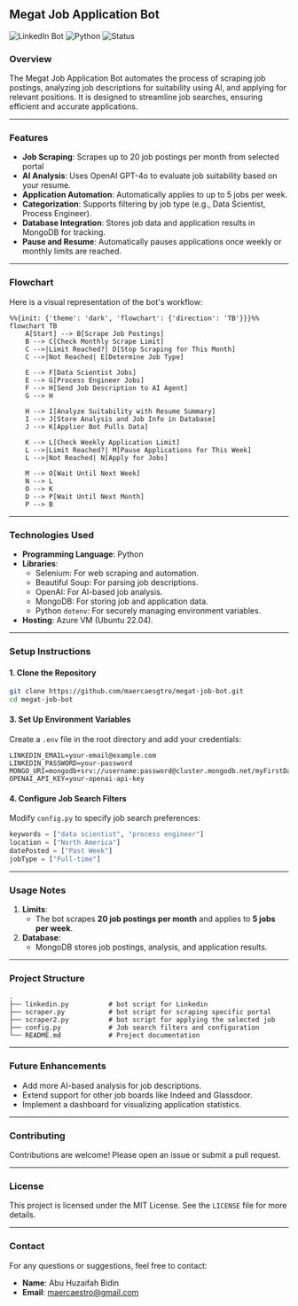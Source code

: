 ## **Megat Job Application Bot**

![LinkedIn Bot](https://img.shields.io/badge/Automation-LinkedIn-blue) ![Python](https://img.shields.io/badge/Python-3.x-yellow.svg) ![Status](https://img.shields.io/badge/Status-Active-brightgreen)

### **Overview**
The Megat Job Application Bot automates the process of scraping job postings, analyzing job descriptions for suitability using AI, and applying for relevant positions. It is designed to streamline job searches, ensuring efficient and accurate applications.

---

### **Features**
- **Job Scraping**: Scrapes up to 20 job postings per month from selected portal
- **AI Analysis**: Uses OpenAI GPT-4o to evaluate job suitability based on your resume.
- **Application Automation**: Automatically applies to up to 5 jobs per week.
- **Categorization**: Supports filtering by job type (e.g., Data Scientist, Process Engineer).
- **Database Integration**: Stores job data and application results in MongoDB for tracking.
- **Pause and Resume**: Automatically pauses applications once weekly or monthly limits are reached.

---

### **Flowchart**
Here is a visual representation of the bot's workflow:

```mermaid
%%{init: {'theme': 'dark', 'flowchart': {'direction': 'TB'}}}%%
flowchart TB
    A[Start] --> B[Scrape Job Postings]
    B --> C[Check Monthly Scrape Limit]
    C -->|Limit Reached?| D[Stop Scraping for This Month]
    C -->|Not Reached| E[Determine Job Type]
    
    E --> F[Data Scientist Jobs]
    E --> G[Process Engineer Jobs]
    F --> H[Send Job Description to AI Agent]
    G --> H

    H --> I[Analyze Suitability with Resume Summary]
    I --> J[Store Analysis and Job Info in Database]
    J --> K[Applier Bot Pulls Data]
    
    K --> L[Check Weekly Application Limit]
    L -->|Limit Reached?| M[Pause Applications for This Week]
    L -->|Not Reached| N[Apply for Jobs]

    M --> O[Wait Until Next Week]
    N --> L
    O --> K
    D --> P[Wait Until Next Month]
    P --> B
```

---

### **Technologies Used**
- **Programming Language**: Python
- **Libraries**:
  - Selenium: For web scraping and automation.
  - Beautiful Soup: For parsing job descriptions.
  - OpenAI: For AI-based job analysis.
  - MongoDB: For storing job and application data.
  - Python `dotenv`: For securely managing environment variables.
- **Hosting**: Azure VM (Ubuntu 22.04).

---

### **Setup Instructions**

#### **1. Clone the Repository**
```bash
git clone https://github.com/maercaesgtro/megat-job-bot.git
cd megat-job-bot
```



#### **3. Set Up Environment Variables**
Create a `.env` file in the root directory and add your credentials:
```plaintext
LINKEDIN_EMAIL=your-email@example.com
LINKEDIN_PASSWORD=your-password
MONGO_URI=mongodb+srv://username:password@cluster.mongodb.net/myFirstDatabase
OPENAI_API_KEY=your-openai-api-key
```

#### **4. Configure Job Search Filters**
Modify `config.py` to specify job search preferences:
```python
keywords = ["data scientist", "process engineer"]
location = ["North America"]
datePosted = ["Past Week"]
jobType = ["Full-time"]
```


---

### **Usage Notes**
1. **Limits**:
   - The bot scrapes **20 job postings per month** and applies to **5 jobs per week**.
2. **Database**:
   - MongoDB stores job postings, analysis, and application results.

---

### **Project Structure**
```
.
├── linkedin.py          # bot script for Linkedin
├── scraper.py           # bot script for scraping specific portal
├── scraper2.py          # bot script for applying the selected job
├── config.py            # Job search filters and configuration            
└── README.md            # Project documentation
```

---

### **Future Enhancements**
- Add more AI-based analysis for job descriptions.
- Extend support for other job boards like Indeed and Glassdoor.
- Implement a dashboard for visualizing application statistics.

---

### **Contributing**
Contributions are welcome! Please open an issue or submit a pull request.

---

### **License**
This project is licensed under the MIT License. See the `LICENSE` file for more details.

---

### **Contact**
For any questions or suggestions, feel free to contact:
- **Name**: Abu Huzaifah Bidin
- **Email**: maercaestro@gmail.com


